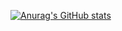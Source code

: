 [![Anurag's GitHub stats](https://github-readme-stats.vercel.app/api?NatashaDashkovska=anuraghazra)](https://github.com/anuraghazra/github-readme-stats)
